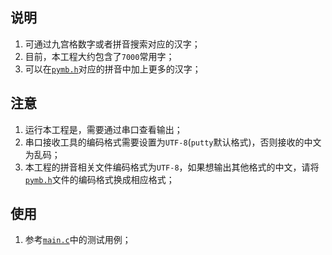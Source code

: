 ## 说明
1. 可通过九宫格数字或者拼音搜索对应的汉字；
2. 目前，本工程大约包含了`7000`常用字；
3. 可以在[`pymb.h`](./ThirdUtils/pinyin/pymb.h)对应的拼音中加上更多的汉字；

## 注意
1. 运行本工程是，需要通过串口查看输出；
2. 串口接收工具的编码格式需要设置为`UTF-8`(`putty`默认格式)，否则接收的中文为乱码；
3. 本工程的拼音相关文件编码格式为`UTF-8`，如果想输出其他格式的中文，请将[`pymb.h`](./ThirdUtils/pinyin/pymb.h)文件的编码格式换成相应格式；

## 使用
1. 参考[`main.c`](./Core/Src/main.c)中的测试用例；